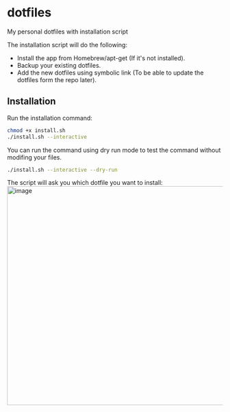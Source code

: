# dotfiles
My personal dotfiles with installation script

The installation script will do the following:
* Install the app from Homebrew/apt-get (If it's not installed).
* Backup your existing dotfiles.
* Add the new dotfiles using symbolic link (To be able to update the dotfiles form the repo later).

## Installation
Run the installation command:
```bash
chmod +x install.sh
./install.sh --interactive
```

You can run the command using dry run mode to test the command without modifing your files.
```bash
./install.sh --interactive --dry-run
```

The script will ask you which dotfile you want to install:
<img width="512" alt="image" src="https://github.com/ammardev/dotfiles/assets/16087389/c0100f36-3ab9-4d09-b655-64001905f8dc">
